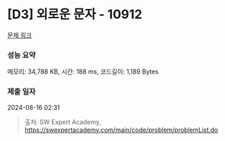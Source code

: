 # [D3] 외로운 문자 - 10912 

[문제 링크](https://swexpertacademy.com/main/code/problem/problemDetail.do?contestProbId=AXVJuEvqLAADFASe) 

### 성능 요약

메모리: 34,788 KB, 시간: 188 ms, 코드길이: 1,189 Bytes

### 제출 일자

2024-08-16 02:31



> 출처: SW Expert Academy, https://swexpertacademy.com/main/code/problem/problemList.do
